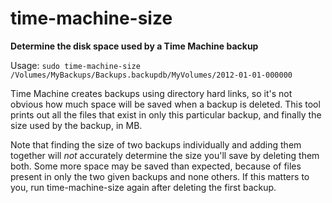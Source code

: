 time-machine-size
=================

**Determine the disk space used by a Time Machine backup**

Usage: `sudo time-machine-size /Volumes/MyBackups/Backups.backupdb/MyVolumes/2012-01-01-000000`

Time Machine creates backups using directory hard links, so it's not obvious how much space will be saved when a backup is deleted. This tool prints out all the files that exist in only this particular backup, and finally the size used by the backup, in MB.

Note that finding the size of two backups individually and adding them together will *not* accurately determine the size you'll save by deleting them both. Some more space may be saved than expected, because of files present in only the two given backups and none others. If this matters to you, run time-machine-size again after deleting the first backup.
